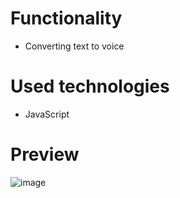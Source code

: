 # Functionality
- Converting text to voice

# Used technologies
-  JavaScript

# Preview
![image](https://github.com/AlexeyAbramovich/text-to-voice-converter/assets/74393859/80be1c7a-af1c-4b1b-b545-c4b1dbd05ada)
